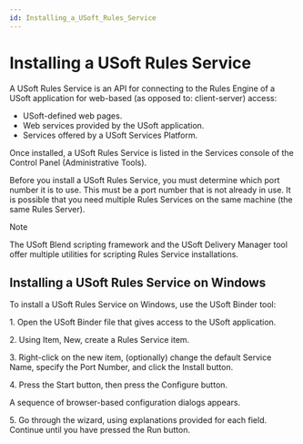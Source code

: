 ```yaml
---
id: Installing_a_USoft_Rules_Service
---
```


# Installing a USoft Rules Service

A USoft Rules Service is an API for connecting to the Rules Engine of a USoft application for web-based (as opposed to: client-server) access:

- USoft-defined web pages.
- Web services provided by the USoft application.
- Services offered by a USoft Services Platform.

Once installed, a USoft Rules Service is listed in the Services console of the Control Panel (Administrative Tools).

Before you install a USoft Rules Service, you must determine which port number it is to use. This must be a port number that is not already in use. It is possible that you need multiple Rules Services on the same machine (the same Rules Server).

> [!NOTE]
> The USoft Blend scripting framework and the USoft Delivery Manager tool offer multiple utilities for scripting Rules Service installations.

## Installing a USoft Rules Service on Windows

To install a USoft Rules Service on Windows, use the USoft Binder tool:

1. Open the USoft Binder file that gives access to the USoft application.

2. Using Item, New, create a Rules Service item.

3. Right-click on the new item, (optionally) change the default Service Name, specify the Port Number, and click the Install button.

4. Press the Start button, then press the Configure button.

A sequence of browser-based configuration dialogs appears.

5. Go through the wizard, using explanations provided for each field. Continue until you have pressed the Run button.